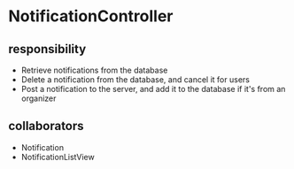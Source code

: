 # NotificationController
## responsibility
- Retrieve notifications from the database
- Delete a notification from the database, and cancel it for users
- Post a notification to the server, and add it to the database if it's from an organizer
## collaborators
- Notification
- NotificationListView
